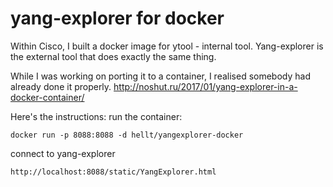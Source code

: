 # yang-explorer for docker

Within Cisco, I built a docker image for ytool - internal tool.
Yang-explorer is the external tool that does exactly the same thing.

While I was working on porting it to a container, I realised somebody had already done it properly.
http://noshut.ru/2017/01/yang-explorer-in-a-docker-container/

Here's the instructions:
run the container:
```
docker run -p 8088:8088 -d hellt/yangexplorer-docker
```

connect to yang-explorer
```
http://localhost:8088/static/YangExplorer.html
```
